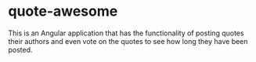 # quote-awesome
This is an Angular application that has the functionality of posting quotes their authors and even vote on the quotes to see how long they have been posted.
